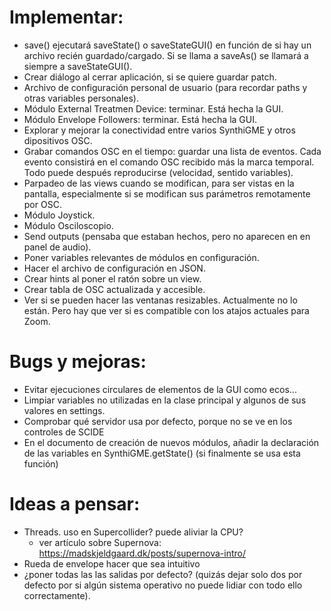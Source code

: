 # Implementar:
- save() ejecutará saveState() o saveStateGUI() en función de si hay un archivo recién guardado/cargado. Si se llama a saveAs() se llamará a siempre a saveStateGUI().
- Crear diálogo al cerrar aplicación, si se quiere guardar patch.
- Archivo de configuración personal de usuario (para recordar paths y otras variables personales).
- Módulo External Treatmen Device: terminar. Está hecha la GUI.
- Módulo Envelope Followers: terminar. Está hecha la GUI.
- Explorar y mejorar la conectividad entre varios SynthiGME y otros dipositivos OSC.
- Grabar comandos OSC en el tiempo: guardar una lista de eventos. Cada evento consistirá en el comando OSC recibido más la marca temporal. Todo puede después reproducirse (velocidad, sentido variables).
- Parpadeo de las views cuando se modifican, para ser vistas en la pantalla, especialmente si se modifican sus parámetros remotamente por OSC.
- Módulo Joystick.
- Módulo Osciloscopio.
- Send outputs (pensaba que estaban hechos, pero no aparecen en en panel de audio).
- Poner variables relevantes de módulos en configuración.
- Hacer el archivo de configuración en JSON.
- Crear hints al poner el ratón sobre un view.
- Crear tabla de OSC actualizada y accesible.
- Ver si se pueden hacer las ventanas resizables. Actualmente no lo están. Pero hay que ver si es compatible con los atajos actuales para Zoom.

# Bugs y mejoras:
- Evitar ejecuciones circulares de elementos de la GUI como ecos...
- Limpiar variables no utilizadas en la clase principal y algunos de sus valores en settings.
- Comprobar qué servidor usa por defecto, porque no se ve en los controles de SCIDE
- En el documento de creación de nuevos módulos, añadir la declaración de las variables en SynthiGME.getState() (si finalmente se usa esta función)

# Ideas a pensar:
- Threads. uso en Supercollider? puede aliviar la CPU?
    - ver artículo sobre Supernova: https://madskjeldgaard.dk/posts/supernova-intro/
- Rueda de envelope hacer que sea intuitivo
- ¿poner todas las las salidas por defecto? (quizás dejar solo dos por defecto por si algún sistema operativo no puede lidiar con todo ello correctamente).